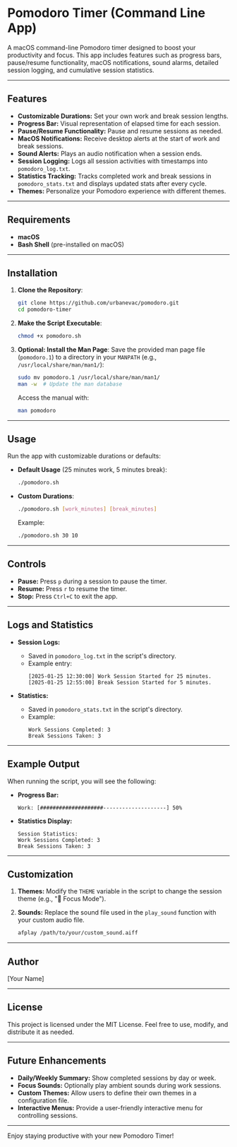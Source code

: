 # Pomodoro Timer (Command Line App)

A macOS command-line Pomodoro timer designed to boost your productivity and focus. This app includes features such as progress bars, pause/resume functionality, macOS notifications, sound alarms, detailed session logging, and cumulative session statistics.

---

## Features

- **Customizable Durations:** Set your own work and break session lengths.
- **Progress Bar:** Visual representation of elapsed time for each session.
- **Pause/Resume Functionality:** Pause and resume sessions as needed.
- **MacOS Notifications:** Receive desktop alerts at the start of work and break sessions.
- **Sound Alerts:** Plays an audio notification when a session ends.
- **Session Logging:** Logs all session activities with timestamps into `pomodoro_log.txt`.
- **Statistics Tracking:** Tracks completed work and break sessions in `pomodoro_stats.txt` and displays updated stats after every cycle.
- **Themes:** Personalize your Pomodoro experience with different themes.

---

## Requirements

- **macOS**
- **Bash Shell** (pre-installed on macOS)

---

## Installation

1. **Clone the Repository**:
   ```bash
   git clone https://github.com/urbanevac/pomodoro.git
   cd pomodoro-timer
   ```

2. **Make the Script Executable**:
   ```bash
   chmod +x pomodoro.sh
   ```

3. **Optional: Install the Man Page**:
   Save the provided man page file (`pomodoro.1`) to a directory in your `MANPATH` (e.g., `/usr/local/share/man/man1/`):
   ```bash
   sudo mv pomodoro.1 /usr/local/share/man/man1/
   man -w  # Update the man database
   ```
   Access the manual with:
   ```bash
   man pomodoro
   ```

---

## Usage

Run the app with customizable durations or defaults:

- **Default Usage** (25 minutes work, 5 minutes break):
  ```bash
  ./pomodoro.sh
  ```

- **Custom Durations**:
  ```bash
  ./pomodoro.sh [work_minutes] [break_minutes]
  ```
  Example:
  ```bash
  ./pomodoro.sh 30 10
  ```

---

## Controls

- **Pause:** Press `p` during a session to pause the timer.
- **Resume:** Press `r` to resume the timer.
- **Stop:** Press `Ctrl+C` to exit the app.

---

## Logs and Statistics

- **Session Logs:**
  - Saved in `pomodoro_log.txt` in the script's directory.
  - Example entry:
    ```
    [2025-01-25 12:30:00] Work Session Started for 25 minutes.
    [2025-01-25 12:55:00] Break Session Started for 5 minutes.
    ```

- **Statistics:**
  - Saved in `pomodoro_stats.txt` in the script's directory.
  - Example:
    ```
    Work Sessions Completed: 3
    Break Sessions Taken: 3
    ```

---

## Example Output

When running the script, you will see the following:

- **Progress Bar:**
  ```
  Work: [####################--------------------] 50%
  ```

- **Statistics Display:**
  ```
  Session Statistics:
  Work Sessions Completed: 3
  Break Sessions Taken: 3
  ```

---

## Customization

1. **Themes:**
   Modify the `THEME` variable in the script to change the session theme (e.g., "🔴 Focus Mode").

2. **Sounds:**
   Replace the sound file used in the `play_sound` function with your custom audio file.
   ```bash
   afplay /path/to/your/custom_sound.aiff
   ```

---

## Author

[Your Name]

---

## License

This project is licensed under the MIT License. Feel free to use, modify, and distribute it as needed.

---

## Future Enhancements

- **Daily/Weekly Summary:** Show completed sessions by day or week.
- **Focus Sounds:** Optionally play ambient sounds during work sessions.
- **Custom Themes:** Allow users to define their own themes in a configuration file.
- **Interactive Menus:** Provide a user-friendly interactive menu for controlling sessions.

---

Enjoy staying productive with your new Pomodoro Timer!

